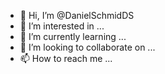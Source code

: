 - 👋 Hi, I’m @DanielSchmidDS
- 👀 I’m interested in ...
- 🌱 I’m currently learning ...
- 💞️ I’m looking to collaborate on ...
- 📫 How to reach me ...

<!---
DanielSchmidDS/DanielSchmidDS is a ✨ special ✨ repository because its `README.md` (this file) appears on your GitHub profile.
You can click the Preview link to take a look at your changes.
--->
